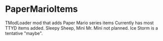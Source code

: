 # PaperMarioItems
 TModLoader mod that adds Paper Mario series items
 Currently has most TTYD items added. Sleepy Sheep, Mini Mr. Mini not planned. Ice Storm is a tentative "maybe".
